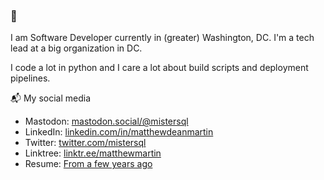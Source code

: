 ### 👋

I am Software Developer currently in (greater) Washington, DC. I'm a tech lead at a big organization in DC.

I code a lot in python and I care a lot about build scripts and deployment pipelines.

📬 My social media


- Mastodon: [mastodon.social/@mistersql](https://mastodon.social/@mistersql)
- LinkedIn: [linkedin.com/in/matthewdeanmartin](https://linkedin.com/in/matthewdeanmartin)
- Twitter: [twitter.com/mistersql](http://twitter.com/mistersql)
- Linktree: [linktr.ee/matthewmartin](https://linktr.ee/matthewmartin)
- Resume:  [From a few years ago](https://matthewdeanmartin.github.io/)
